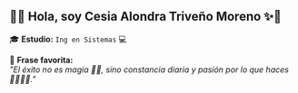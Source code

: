 ## 🌸✨ Hola, soy **Cesia Alondra Triveño Moreno** ✨🌸

🎓 **Estudio:** `Ing en Sistemas` 💻

🌟 **Frase favorita:**  
_"El éxito no es magia 🔮✨, sino constancia diaria y pasión por lo que haces 🚀✨🙌✨."_
